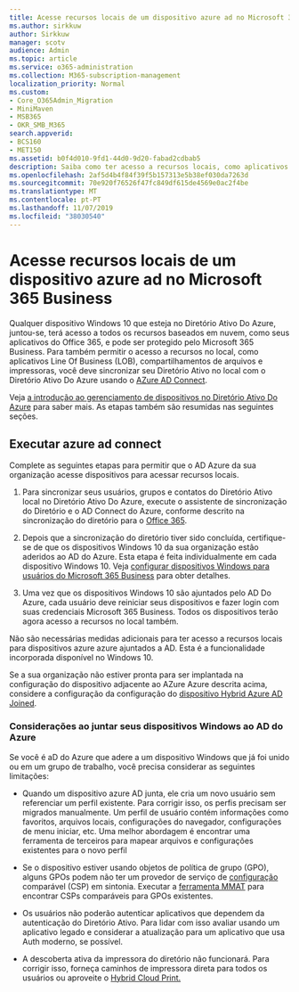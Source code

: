 ```yaml
---
title: Acesse recursos locais de um dispositivo azure ad no Microsoft 365 Business
ms.author: sirkkuw
author: Sirkkuw
manager: scotv
audience: Admin
ms.topic: article
ms.service: o365-administration
ms.collection: M365-subscription-management
localization_priority: Normal
ms.custom:
- Core_O365Admin_Migration
- MiniMaven
- MSB365
- OKR_SMB_M365
search.appverid:
- BCS160
- MET150
ms.assetid: b0f4d010-9fd1-44d0-9d20-fabad2cdbab5
description: Saiba como ter acesso a recursos locais, como aplicativos line of business, compartilhamentos de arquivos e impressoras de um diretório ativo do Azure, que se juntou ao dispositivo Windows 10.
ms.openlocfilehash: 2af5d4b4f84f39f5b157313e5b38ef030da7263d
ms.sourcegitcommit: 70e920f76526f47fc849df615de4569e0ac2f4be
ms.translationtype: MT
ms.contentlocale: pt-PT
ms.lasthandoff: 11/07/2019
ms.locfileid: "38030540"
---
```

# <a name="access-on-premises-resources-from-an-azure-ad-joined-device-in-microsoft-365-business"></a>Acesse recursos locais de um dispositivo azure ad no Microsoft 365 Business

Qualquer dispositivo Windows 10 que esteja no Diretório Ativo Do Azure, juntou-se, terá acesso a todos os recursos baseados em nuvem, como seus aplicativos do Office 365, e pode ser protegido pelo Microsoft 365 Business. Para também permitir o acesso a recursos no local, como aplicativos Line Of Business (LOB), compartilhamentos de arquivos e impressoras, você deve sincronizar seu Diretório Ativo no local com o Diretório Ativo Do Azure usando o [AZure AD Connect](https://docs.microsoft.com/azure/active-directory/connect/active-directory-aadconnect). 

Veja [a introdução ao gerenciamento de dispositivos no Diretório Ativo Do Azure](https://docs.microsoft.com/azure/active-directory/device-management-introduction) para saber mais.
As etapas também são resumidas nas seguintes seções.

## <a name="run-azure-ad-connect"></a>Executar azure ad connect

Complete as seguintes etapas para permitir que o AD Azure da sua organização acesse dispositivos para acessar recursos locais.
  
1. Para sincronizar seus usuários, grupos e contatos do Diretório Ativo local no Diretório Ativo Do Azure, execute o assistente de sincronização do Diretório e o AD Connect do Azure, conforme descrito na sincronização do diretório para o [Office 365](https://support.office.com/article/1b3b5318-6977-42ed-b5c7-96fa74b08846).
    
2. Depois que a sincronização do diretório tiver sido concluída, certifique-se de que os dispositivos Windows 10 da sua organização estão aderidos ao AD do Azure. Esta etapa é feita individualmente em cada dispositivo Windows 10. Veja [configurar dispositivos Windows para usuários do Microsoft 365 Business](set-up-windows-devices.md) para obter detalhes. 
    
3. Uma vez que os dispositivos Windows 10 são ajuntados pelo AD Do Azure, cada usuário deve reiniciar seus dispositivos e fazer login com suas credenciais Microsoft 365 Business. Todos os dispositivos terão agora acesso a recursos no local também.
    
Não são necessárias medidas adicionais para ter acesso a recursos locais para dispositivos azure azure ajuntados a AD. Esta é a funcionalidade incorporada disponível no Windows 10. 
  
Se a sua organização não estiver pronta para ser implantada na configuração do dispositivo adjacente ao AZure Azure descrita acima, considere a configuração da configuração do [dispositivo Hybrid Azure AD Joined](manage-windows-devices.md).
  
### <a name="considerations-when-joining-your-windows-devices-to-azure-ad"></a>Considerações ao juntar seus dispositivos Windows ao AD do Azure

Se você é aD do Azure que adere a um dispositivo Windows que já foi unido ou em um grupo de trabalho, você precisa considerar as seguintes limitações:
  
- Quando um dispositivo azure AD junta, ele cria um novo usuário sem referenciar um perfil existente. Para corrigir isso, os perfis precisam ser migrados manualmente. Um perfil de usuário contém informações como favoritos, arquivos locais, configurações do navegador, configurações de menu iniciar, etc. Uma melhor abordagem é encontrar uma ferramenta de terceiros para mapear arquivos e configurações existentes para o novo perfil

- Se o dispositivo estiver usando objetos de política de grupo (GPO), alguns GPOs podem não ter um provedor de serviço de [configuração](https://docs.microsoft.com/windows/configuration/provisioning-packages/how-it-pros-can-use-configuration-service-providers) comparável (CSP) em sintonia. Executar a [ferramenta MMAT](https://www.microsoft.com/download/details.aspx?id=45520) para encontrar CSPs comparáveis para GPOs existentes.

- Os usuários não poderão autenticar aplicativos que dependem da autenticação do Diretório Ativo. Para lidar com isso avaliar usando um aplicativo legado e considerar a atualização para um aplicativo que usa Auth moderno, se possível.

- A descoberta ativa da impressora do diretório não funcionará. Para corrigir isso, forneça caminhos de impressora direta para todos os usuários ou aproveite o [Hybrid Cloud Print.](https://docs.microsoft.com/windows-server/administration/hybrid-cloud-print/hybrid-cloud-print-deploy)
